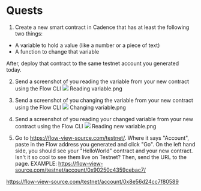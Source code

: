 # Quests
1. Create a new smart contract in Cadence that has at least the following two things:
- A variable to hold a value (like a number or a piece of text)
- A function to change that variable

After, deploy that contract to the same testnet account you generated today.

2. Send a screenshot of you reading the variable from your new contract using the Flow CLI
![](https://github.com/DarthNoobius/emerald--dapp-quests/blob/master/Chapter%203/Images/Day%203%20reading%20variable.png)
Reading variable.png

3. Send a screenshot of you changing the variable from your new contract using the Flow CLI
![](https://github.com/DarthNoobius/emerald--dapp-quests/blob/master/Chapter%203/Images/Day%203%20changing%20variable.png)
Changing variable.png

4. Send a screenshot of you reading your changed variable from your new contract using the Flow CLI
![](https://github.com/DarthNoobius/emerald--dapp-quests/blob/master/Chapter%203/Images/Day%203%20reading%20new%20variable.png)
Reading new variable.png

5. Go to https://flow-view-source.com/testnet/. Where it says "Account", paste in the Flow address you generated and click "Go". On the left hand side, you should see your "HelloWorld" contract and your new contract. Isn't it so cool to see them live on Testnet? Then, send the URL to the page.
EXAMPLE: https://flow-view-source.com/testnet/account/0x90250c4359cebac7/

https://flow-view-source.com/testnet/account/0x8e56d24cc7f80589
